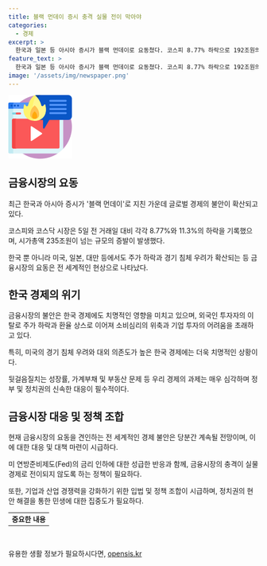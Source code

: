 ```yaml
---
title: 블랙 먼데이 증시 충격 실물 전이 막아야
categories:
  - 경제
excerpt: >
  한국과 일본 등 아시아 증시가 블랙 먼데이로 요동쳤다. 코스피 8.77% 하락으로 192조원의 시가총액이 증발하며, 삼성전자 주가도 10.3% 하락했다. 한국과 대만, 일본 등에서 경기 침체 우려와 기술주 약세로 금융시장이 요동치고 있으며, 금융시장 충격이 실물경제로 전이되지 않도록 금리와 다양한 정책을 통해 대응해야 한다. 미국의 경기 침체 우려로 외국인 투자자의 이탈과 금융시장의 불안이 커지면서 정책 조합과 산업 경쟁력 강화로 대비해야 한다.
feature_text: >
  한국과 일본 등 아시아 증시가 블랙 먼데이로 요동쳤다. 코스피 8.77% 하락으로 192조원의 시가총액이 증발하며, 삼성전자 주가도 10.3% 하락했다. 한국과 대만, 일본 등에서 경기 침체 우려와 기술주 약세로 금융시장이 요동치고 있으며, 금융시장 충격이 실물경제로 전이되지 않도록 금리와 다양한 정책을 통해 대응해야 한다. 미국의 경기 침체 우려로 외국인 투자자의 이탈과 금융시장의 불안이 커지면서 정책 조합과 산업 경쟁력 강화로 대비해야 한다.
image: '/assets/img/newspaper.png'
---
```


<p><img src="/assets/img/news.png" alt="rentncar 속보" /></p>

<h2 data-ke-size="size26">금융시장의 요동</h2>

<p data-ke-size="size16">최근 한국과 아시아 증시가 '블랙 먼데이'로 지친 가운데 글로벌 경제의 불안이 확산되고 있다.</p>

<p data-ke-size="size16">코스피와 코스닥 시장은 5일 전 거래일 대비 각각 8.77%와 11.3%의 하락을 기록했으며, 시가총액 235조원이 넘는 규모의 증발이 발생했다.</p>

<p data-ke-size="size16">한국 뿐 아니라 미국, 일본, 대만 등에서도 주가 하락과 경기 침체 우려가 확산되는 등 금융시장의 요동은 전 세계적인 현상으로 나타났다.</p>

<h2 data-ke-size="size26">한국 경제의 위기</h2>

<p data-ke-size="size16">금융시장의 불안은 한국 경제에도 치명적인 영향을 미치고 있으며, 외국인 투자자의 이탈로 주가 하락과 환율 상스로 이어져 소비심리의 위축과 기업 투자의 어려움을 초래하고 있다.</p>

<p data-ke-size="size16">특히, 미국의 경기 침체 우려와 대외 의존도가 높은 한국 경제에는 더욱 치명적인 상황이다.</p>

<p data-ke-size="size16">뒷걸음질치는 성장률, 가계부채 및 부동산 문제 등 우리 경제의 과제는 매우 심각하며 정부 및 정치권의 신속한 대응이 필수적이다.</p>

<h2 data-ke-size="size26">금융시장 대응 및 정책 조합</h2>

<p data-ke-size="size16">현재 금융시장의 요동을 견인하는 전 세계적인 경제 불안은 당분간 계속될 전망이며, 이에 대한 대응 및 대책 마련이 시급하다.</p>

<p data-ke-size="size16">미 연방준비제도(Fed)의 금리 인하에 대한 성급한 반응과 함께, 금융시장의 충격이 실물경제로 전이되지 않도록 하는 정책이 필요하다.</p>

<p data-ke-size="size16">또한, 기업과 산업 경쟁력을 강화하기 위한 입법 및 정책 조합이 시급하며, 정치권의 현안 해결을 통한 민생에 대한 집중도가 필요하다.</p>

<table>
    <tr>
        <td style="text-align: center; height: 17px;"><b>중요한 내용</b></td>
    </tr>
</table>

<p data-ke-size="size16">&nbsp;</p>
유용한 생활 정보가 필요하시다면, <a href="https://opensis.kr" rel="dofollow">opensis.kr</a>


